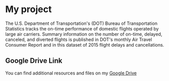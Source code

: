 # My project

The U.S. Department of Transportation's (DOT) Bureau of Transportation Statistics tracks the on-time performance of domestic flights operated by large air carriers. 
Summary information on the number of on-time, delayed, canceled, and diverted flights is published in DOT's monthly Air Travel Consumer Report and in this dataset of 2015 flight delays and cancellations.

## Google Drive Link

You can find additional resources and files on my [Google Drive](https://drive.google.com/drive/folders/1TifXhB__dN8cevwN88kywFwqkGrD7OKB?usp=sharing)

